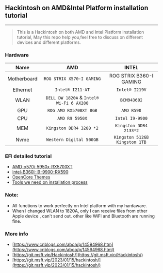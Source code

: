 ## Hackintosh on AMD&Intel Platform installation tutorial

---

> This is a Hackintosh on both AMD and Intel Platform installation tutorial, May this repo help you,feel free to discuss on different devices and different platforms.

### Hardware

|    Name     |                 **AMD**                  |              INTEL              |
| :---------: | :--------------------------------------: | :-----------------------------: |
| Motherboard |        `ROG STRIX X570-I GAMING`         |     ROG STRIX B360-I GAMING     |
|  Ethernet   |             `Intel® I211-AT`             |         `Intel® I219V`          |
|    WLAN     | `DELL DW 1820A` & `Intel® Wi-Fi 6 AX200` |           `BCM943602`           |
|     GPU     |          `ROG AMD RX5700XT 8GB`          |           `AMD R590`            |
|     CPU     |              `AMD R9 5950X`              |         `Intel I9-9900`         |
|     MEM     |         `Kingston DDR4 3200 *2`          |     `Kingston DDR4 2133*2`      |
|    Nvme     |         `Western Digital 500GB`          | `Kingston 512GB` `Kingston 1TB` |



### EFI detailed tutorial

- [AMD-x570i-5950x-RX5700XT](AMD-x570i-5950x-RX5700XT/README.md)
- [Intel-B360I-I9-9900-RX590](Intel-B360i-I9-9900-RX590/README.md)
- [OpenCore Themes](https://github.com/chris1111/My-Simple-OC-Themes)
- [Tools we need on installation process](Tools)

### Note:
- All functions to work perfectly on Intel platform with my hardaware.
- When I changed WLAN to 1820A, only I can receive files from other Apple device , can't send out. other like WiFI and Bluetooth are running fine.

### More info 

- [https://www.cnblogs.com/aboa/p/14594968.htm](https://www.cnblogs.com/aboa/p/14594968.html)
- [https://git.msft.vip/Hackintosh/](https://git.msft.vip/Hackintosh/)
- [https://git.msft.vip/2023/01/15/hackintosh/](https://git.msft.vip/2023/01/15/hackintosh/)

